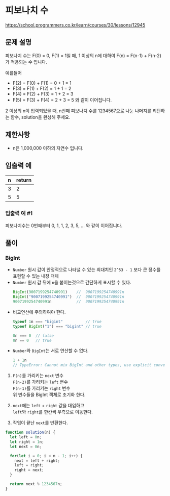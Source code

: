 # 피보나치 수

https://school.programmers.co.kr/learn/courses/30/lessons/12945

## 문제 설명

피보나치 수는 F(0) = 0, F(1) = 1일 때, 1 이상의 n에 대하여 F(n) = F(n-1) + F(n-2) 가 적용되는 수 입니다.

예를들어

- F(2) = F(0) + F(1) = 0 + 1 = 1
- F(3) = F(1) + F(2) = 1 + 1 = 2
- F(4) = F(2) + F(3) = 1 + 2 = 3
- F(5) = F(3) + F(4) = 2 + 3 = 5
  와 같이 이어집니다.

2 이상의 n이 입력되었을 때, n번째 피보나치 수를 1234567으로 나눈 나머지를 리턴하는 함수, solution을 완성해 주세요.

## 제한사항

- n은 1,000,000 이하의 자연수 입니다.

## 입출력 예

| n   | return |
| :-- | :----- |
| 3   | 2      |
| 5   | 5      |

### 입출력 예 #1
피보나치수는 0번째부터 0, 1, 1, 2, 3, 5, ... 와 같이 이어집니다.

## 풀이
### BigInt
* `Number` 원시 값이 안정적으로 나타낼 수 있는 최대치인 `2^53 - 1` 보다 큰 정수를 표현할 수 있는 내장 객체
* `Number` 원시 값 뒤에 `n`을 붙이는것으로 간단하게 표시할 수 있다.
  ```js
  BigInt(9007199254740991)    //  9007199254740991n
  BigInt("9007199254740991")  //  9007199254740991n
  9007199254740991n           //  9007199254740991n
  ```
* 비교연산에 주의하여야 한다.
  ```js
  typeof 1n === "bigint"          // true
  typeof BigInt("1") === "bigint" // true

  0n === 0  // false
  0n == 0   // true
  ```
* `Number`와 `BigInt`는 서로 연산할 수 없다.
  ```js
  1 + 1n
  // TypeError: Cannot mix BigInt and other types, use explicit conversions
  ```

1. `F(n)`를 가리키는 `next` 변수   
`F(n-2)`를 가리키는 `left` 변수   
`F(n-1)`를 가리키는 `right` 변수   
위 변수들을 BigInt 객체로 초기화 한다.

2. `next`에는 `left` + `right` 값을 대입하고   
`left`와 `right`를 한칸씩 우측으로 이동한다.

3. 작업이 끝난 `next`를 반환한다.
```js
function solution(n) {
  let left = 0n;
  let right = 1n;
  let next = 0n;

  for(let i = 0; i < n - 1; i++) {
    next = left + right;
    left = right;
    right = next;
  }

  return next % 1234567n;
}
```
